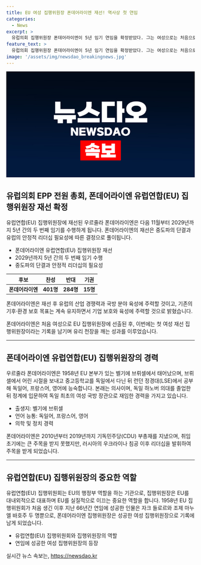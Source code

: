 ```yaml
---
title: EU 여성 집행위원장 폰데어라이엔 재선! 역사상 첫 연임
categories:
  - News
excerpt: >
  유럽의회 집행위원장 폰데어라이엔이 5년 임기 연임을 확정받았다. 그는 여성으로는 처음으로 집행위원장에 선출된 후, 이번에는 재선으로 유리 천장을 깼다. 폰데어라이엔은 앞으로 산업 경쟁력과 국방 분야에 주력할 예정이며, 기후·환경 보호 목표 유지와 유럽 기업 보호에 초점을 맞출 것으로 밝혔다. 또한, 그의 리더십은 러시아의 우크라이나 침공에 대해 강력한 대응을 보이며 주목을 받았다. 폰데어라이엔은 EU 집행위의 최고위 책임자로서 EU를 대내외적으로 대표하고 있다.
feature_text: >
  유럽의회 집행위원장 폰데어라이엔이 5년 임기 연임을 확정받았다. 그는 여성으로는 처음으로 집행위원장에 선출된 후, 이번에는 재선으로 유리 천장을 깼다. 폰데어라이엔은 앞으로 산업 경쟁력과 국방 분야에 주력할 예정이며, 기후·환경 보호 목표 유지와 유럽 기업 보호에 초점을 맞출 것으로 밝혔다. 또한, 그의 리더십은 러시아의 우크라이나 침공에 대해 강력한 대응을 보이며 주목을 받았다. 폰데어라이엔은 EU 집행위의 최고위 책임자로서 EU를 대내외적으로 대표하고 있다.
image: '/assets/img/newsdao_breakingnews.jpg'
---
```


<p><img src="/assets/img/newsdao_breakingnews.jpg" alt="firstkoreanews 속보" /></p>

<h2 data-ke-size="size26">유럽의회 EPP 전원 총회, 폰데어라이엔 유럽연합(EU) 집행위원장 재선 확정</h2>

<p data-ke-size="size16">유럽연합(EU) 집행위원장에 재선된 우르줄라 폰데어라이엔은 다음 11월부터 2029년까지 5년 간의 두 번째 임기를 수행하게 됩니다. 폰데어라이엔의 재선은 중도파의 단결과 유럽의 안정적 리더십 필요성에 따른 결정으로 풀이됩니다.</p>

<ul>
<li>폰데어라이엔 유럽연합(EU) 집행위원장 재선</li>
<li>2029년까지 5년 간의 두 번째 임기 수행</li>
<li>중도파의 단결과 안정적 리더십의 필요성</li>
</ul>

<table>
<thead>
<tr>
<th>후보</th>
<th>찬성</th>
<th>반대</th>
<th>기권</th>
</tr>
</thead>
<tbody>
<tr>
<td style="text-align: center; height: 17px;"><b>폰데어라이엔</b></td>
<td style="text-align: center; height: 17px;"><b>401명</b></td>
<td style="text-align: center; height: 17px;"><b>284명</b></td>
<td style="text-align: center; height: 17px;"><b>15명</b></td>
</tr>
</tbody>
</table>

<p data-ke-size="size16">폰데어라이엔은 재선 후 유럽의 산업 경쟁력과 국방 분야 육성에 주력할 것이고, 기존의 기후·환경 보호 목표는 계속 유지하면서 기업 보호와 육성에 주력할 것으로 밝혔습니다.</p>

<p data-ke-size="size16">폰데어라이엔은 처음 여성으로 EU 집행위원장에 선출된 후, 이번에는 첫 여성 재선 집행위원장이라는 기록을 남기며 유리 천장을 깨는 성과를 이루었습니다.</p>

<hr>

<h2 data-ke-size="size26">폰데어라이엔 유럽연합(EU) 집행위원장의 경력</h2>

<p data-ke-size="size16">우르줄라 폰데어라이엔은 1958년 EU 본부가 있는 벨기에 브뤼셀에서 태어났으며, 브뤼셀에서 어린 시절을 보내고 중고등학교를 독일에서 다닌 뒤 런던 정경대(LSE)에서 공부해 독일어, 프랑스어, 영어에 능숙합니다. 본래는 의사이며, 독일 하노버 의대를 졸업한 뒤 정계에 입문하여 독일 최초의 여성 국방 장관으로 재임한 경력을 가지고 있습니다.</p>

<ul>
<li>출생지: 벨기에 브뤼셀</li>
<li>언어 능통: 독일어, 프랑스어, 영어</li>
<li>의학 및 정치 경력</li>
</ul>

<p data-ke-size="size16">폰데어라이엔은 2010년부터 2019년까지 기독민주당(CDU) 부총재를 지냈으며, 취임 초기에는 큰 주목을 받지 못했지만, 러시아의 우크라이나 침공 이후 리더십을 발휘하여 주목을 받게 되었습니다.</p>

<hr>

<h2 data-ke-size="size26">유럽연합(EU) 집행위원장의 중요한 역할</h2>

<p data-ke-size="size16">유럽연합(EU) 집행위원회는 EU의 행정부 역할을 하는 기관으로, 집행위원장은 EU를 대내외적으로 대표하며 EU를 실질적으로 이끄는 중요한 역할을 합니다. 1958년 EU 집행위원회가 처음 생긴 이후 지난 66년간 연임에 성공한 인물은 자크 들로르와 조제 마누엘 바호주 두 명뿐으로, 폰데어라이엔 집행위원장은 성공한 여성 집행위원장으로 기록에 남게 되었습니다.</p>

<ul>
<li>유럽연합(EU) 집행위원회와 집행위원장의 역할</li>
<li>연임에 성공한 여성 집행위원장의 등장</li>
</ul>
실시간 뉴스 속보는, <a href="https://newsdao.kr" rel="dofollow">https://newsdao.kr</a>


